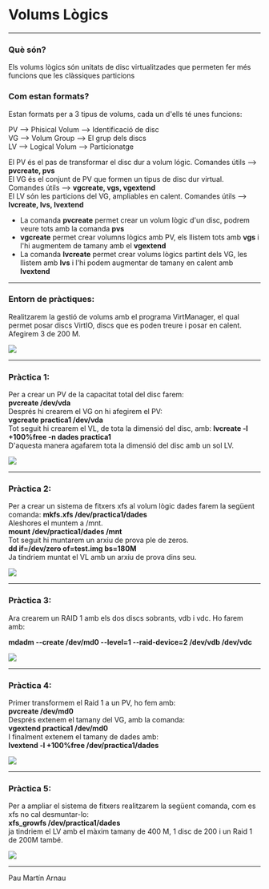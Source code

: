 # Volums Lògics  

* * *  

### Què són?   
  
Els volums lògics són unitats de disc virtualitzades que permeten fer més funcions que les clàssiques 
particions
  
### Com estan formats?  
  
Estan formats per a 3 tipus de volums, cada un d'ells té unes funcions:  
  
PV --> Phisical Volum -->  Identificació de disc  
VG --> Volum Group --> El grup dels discs  
LV --> Logical Volum --> Particionatge  
  
El PV és el pas de transformar el disc dur a volum lógic. Comandes útils --> **pvcreate, pvs**  
El VG és el conjunt de PV que formen un tipus de disc dur virtual. Comandes útils --> **vgcreate, vgs, vgextend**  
El LV són les particions del VG, ampliables en calent. Comandes útils -->  **lvcreate, lvs, lvextend**  

* La comanda **pvcreate** permet crear un volum lògic d'un disc, podrem veure tots amb la comanda **pvs**  
* **vgcreate** permet crear volumns lògics amb PV, els llistem tots amb **vgs** i l'hi augmentem de tamany amb el **vgextend**  
* La comanda **lvcreate** permet crear volums lògics partint dels VG, les llistem amb **lvs** i l'hi podem augmentar de tamany en calent amb **lvextend**
    
* * *

### Entorn de pràctiques:  
  
Realitzarem la gestió de volums amb el programa VirtManager, el qual permet posar discs VirtIO, 
discs que es poden treure i posar en calent. Afegirem 3 de 200 M. 

![](https://github.com/pmartinarnau/m01-2016-2017/blob/master/M01/fotos-lvm/maquina.png)
* * * 

### Pràctica 1:  
  
Per a crear un PV de la capacitat total del disc farem:  
**pvcreate /dev/vda**  
Després hi crearem el VG on hi afegirem el PV:  
**vgcreate practica1 /dev/vda**  
Tot seguit hi crearem el VL, de tota la dimensió del disc, amb: 
**lvcreate -l +100%free -n dades practica1**   
D'aquesta manera agafarem tota la dimensió del disc amb un sol LV.  

![](https://github.com/pmartinarnau/m01-2016-2017/blob/master/M01/fotos-lvm/pvs%2C%20lvs%2C%20pratica1.png)

* * *

### Pràctica 2: 
  
Per a crear un sistema de fitxers xfs al volum lògic dades farem la següent comanda: 
**mkfs.xfs /dev/practica1/dades**  
Aleshores el muntem a /mnt.  
**mount /dev/practica1/dades /mnt**  
Tot seguit hi muntarem un arxiu de prova ple de zeros.  
**dd if=/dev/zero of=test.img bs=180M**  
Ja tindriem muntat el VL amb un arxiu de prova dins seu.  
  
![](https://github.com/pmartinarnau/m01-2016-2017/blob/master/M01/fotos-lvm/xfs.png)

* * *

### Pràctica 3:  
  
Ara crearem un RAID 1 amb els dos discs sobrants, vdb i vdc. Ho farem amb: 

**mdadm --create /dev/md0 --level=1 --raid-device=2 /dev/vdb /dev/vdc**  


![](https://github.com/pmartinarnau/m01-2016-2017/blob/master/M01/fotos-lvm/raid1-millor.png)

* * *

### Pràctica 4: 
  
Primer transformem el Raid 1 a un PV, ho fem amb:  
**pvcreate /dev/md0**  
Després extenem el tamany del VG, amb la comanda:  
**vgextend practica1 /dev/md0**  
I finalment extenem el tamany de dades amb:   
**lvextend -l +100%free /dev/practica1/dades**  
  
![](https://github.com/pmartinarnau/m01-2016-2017/blob/master/M01/fotos-lvm/raid1.png)

* * *
  
### Pràctica 5: 
  
Per a ampliar el sistema de fitxers realitzarem la següent comanda, com es xfs no cal desmuntar-lo:  
**xfs_growfs /dev/practica1/dades**  
ja tindriem el LV amb el màxim tamany de 400 M, 1 disc de 200 i un Raid 1 de 200M també. 

![](https://github.com/pmartinarnau/m01-2016-2017/blob/master/M01/fotos-lvm/xfs-aument.png)

* * *

Pau Martín Arnau
